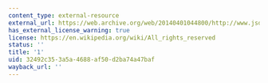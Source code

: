 ```yaml
---
content_type: external-resource
external_url: https://web.archive.org/web/20140401044800/http://www.jsdj.com/luyou/lyzy/zjwuzhen.htm
has_external_license_warning: true
license: https://en.wikipedia.org/wiki/All_rights_reserved
status: ''
title: '1'
uid: 32492c35-3a5a-4688-af50-d2ba74a47baf
wayback_url: ''
---
```

